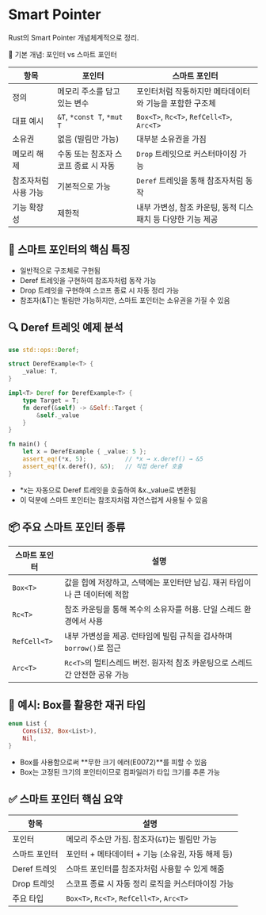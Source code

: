 # Smart Pointer
Rust의 Smart Pointer 개념체계적으로 정리.

🧠 기본 개념: 포인터 vs 스마트 포인터

| 항목               | 포인터                                      | 스마트 포인터                                               |
|--------------------|---------------------------------------------|--------------------------------------------------------------|
| 정의               | 메모리 주소를 담고 있는 변수                | 포인터처럼 작동하지만 메타데이터와 기능을 포함한 구조체      |
| 대표 예시          | `&T`, `*const T`, `*mut T`                  | `Box<T>`, `Rc<T>`, `RefCell<T>`, `Arc<T>`                    |
| 소유권             | 없음 (빌림만 가능)                         | 대부분 소유권을 가짐                                         |
| 메모리 해제        | 수동 또는 참조자 스코프 종료 시 자동       | `Drop` 트레잇으로 커스터마이징 가능                          |
| 참조자처럼 사용 가능| 기본적으로 가능                             | `Deref` 트레잇을 통해 참조자처럼 동작                        |
| 기능 확장성        | 제한적                                     | 내부 가변성, 참조 카운팅, 동적 디스패치 등 다양한 기능 제공  |



## 🧰 스마트 포인터의 핵심 특징
- 일반적으로 구조체로 구현됨
- Deref 트레잇을 구현하여 참조자처럼 동작 가능
- Drop 트레잇을 구현하여 스코프 종료 시 자동 정리 가능
- 참조자(&T)는 빌림만 가능하지만, 스마트 포인터는 소유권을 가질 수 있음

## 🔍 Deref 트레잇 예제 분석
```rust
use std::ops::Deref;

struct DerefExample<T> {
    _value: T,
}

impl<T> Deref for DerefExample<T> {
    type Target = T;
    fn deref(&self) -> &Self::Target {
        &self._value
    }
}

fn main() {
    let x = DerefExample { _value: 5 };
    assert_eq!(*x, 5);           // *x → x.deref() → &5
    assert_eq!(x.deref(), &5);   // 직접 deref 호출
}
```



- *x는 자동으로 Deref 트레잇을 호출하여 &x._value로 변환됨
- 이 덕분에 스마트 포인터는 참조자처럼 자연스럽게 사용될 수 있음

## 📦 주요 스마트 포인터 종류

| 스마트 포인터   | 설명                                                                 |
|------------------|----------------------------------------------------------------------|
| `Box<T>`         | 값을 힙에 저장하고, 스택에는 포인터만 남김. 재귀 타입이나 큰 데이터에 적합 |
| `Rc<T>`          | 참조 카운팅을 통해 복수의 소유자를 허용. 단일 스레드 환경에서 사용         |
| `RefCell<T>`     | 내부 가변성을 제공. 런타임에 빌림 규칙을 검사하며 `borrow()`로 접근         |
| `Arc<T>`         | `Rc<T>`의 멀티스레드 버전. 원자적 참조 카운팅으로 스레드 간 안전한 공유 가능 |



## 🧪 예시: Box를 활용한 재귀 타입
```rust
enum List {
    Cons(i32, Box<List>),
    Nil,
}
```

- Box<List>를 사용함으로써 **무한 크기 에러(E0072)**를 피할 수 있음
- Box는 고정된 크기의 포인터이므로 컴파일러가 타입 크기를 추론 가능


## ✅ 스마트 포인터 핵심 요약

| 항목               | 설명                                                             |
|--------------------|------------------------------------------------------------------|
| 포인터             | 메모리 주소만 가짐. 참조자(`&T`)는 빌림만 가능                   |
| 스마트 포인터      | 포인터 + 메타데이터 + 기능 (소유권, 자동 해제 등)                |
| Deref 트레잇       | 스마트 포인터를 참조자처럼 사용할 수 있게 해줌                   |
| Drop 트레잇        | 스코프 종료 시 자동 정리 로직을 커스터마이징 가능                 |
| 주요 타입          | `Box<T>`, `Rc<T>`, `RefCell<T>`, `Arc<T>`                         |


